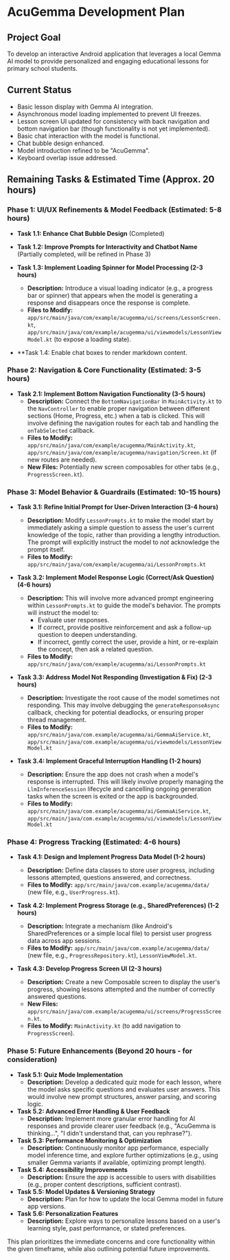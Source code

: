 # AcuGemma Development Plan

## Project Goal
To develop an interactive Android application that leverages a local Gemma AI model to provide personalized and engaging educational lessons for primary school students.

## Current Status
- Basic lesson display with Gemma AI integration.
- Asynchronous model loading implemented to prevent UI freezes.
- Lesson screen UI updated for consistency with back navigation and bottom navigation bar (though functionality is not yet implemented).
- Basic chat interaction with the model is functional.
- Chat bubble design enhanced.
- Model introduction refined to be "AcuGemma".
- Keyboard overlap issue addressed.

## Remaining Tasks & Estimated Time (Approx. 20 hours)

### Phase 1: UI/UX Refinements & Model Feedback (Estimated: 5-8 hours)

*   **Task 1.1: Enhance Chat Bubble Design** (Completed)

*   **Task 1.2: Improve Prompts for Interactivity and Chatbot Name** (Partially completed, will be refined in Phase 3)

*   **Task 1.3: Implement Loading Spinner for Model Processing (2-3 hours)**
    *   **Description:** Introduce a visual loading indicator (e.g., a progress bar or spinner) that appears when the model is generating a response and disappears once the response is complete.
    *   **Files to Modify:** `app/src/main/java/com/example/acugemma/ui/screens/LessonScreen.kt`, `app/src/main/java/com/example/acugemma/ui/viewmodels/LessonViewModel.kt` (to expose a loading state).
*  **Task 1.4: Enable chat boxes to render markdown content.

### Phase 2: Navigation & Core Functionality (Estimated: 3-5 hours)

*   **Task 2.1: Implement Bottom Navigation Functionality (3-5 hours)**
    *   **Description:** Connect the `BottomNavigationBar` in `MainActivity.kt` to the `NavController` to enable proper navigation between different sections (Home, Progress, etc.) when a tab is clicked. This will involve defining the navigation routes for each tab and handling the `onTabSelected` callback.
    *   **Files to Modify:** `app/src/main/java/com/example/acugemma/MainActivity.kt`, `app/src/main/java/com/example/acugemma/navigation/Screen.kt` (if new routes are needed).
    *   **New Files:** Potentially new screen composables for other tabs (e.g., `ProgressScreen.kt`).

### Phase 3: Model Behavior & Guardrails (Estimated: 10-15 hours)

*   **Task 3.1: Refine Initial Prompt for User-Driven Interaction (3-4 hours)**
    *   **Description:** Modify `LessonPrompts.kt` to make the model start by immediately asking a simple question to assess the user's current knowledge of the topic, rather than providing a lengthy introduction. The prompt will explicitly instruct the model to *not* acknowledge the prompt itself.
    *   **Files to Modify:** `app/src/main/java/com/example/acugemma/ai/LessonPrompts.kt`

*   **Task 3.2: Implement Model Response Logic (Correct/Ask Question) (4-6 hours)**
    *   **Description:** This will involve more advanced prompt engineering within `LessonPrompts.kt` to guide the model's behavior. The prompts will instruct the model to:
        *   Evaluate user responses.
        *   If correct, provide positive reinforcement and ask a follow-up question to deepen understanding.
        *   If incorrect, gently correct the user, provide a hint, or re-explain the concept, then ask a related question.
    *   **Files to Modify:** `app/src/main/java/com/example/acugemma/ai/LessonPrompts.kt`

*   **Task 3.3: Address Model Not Responding (Investigation & Fix) (2-3 hours)**
    *   **Description:** Investigate the root cause of the model sometimes not responding. This may involve debugging the `generateResponseAsync` callback, checking for potential deadlocks, or ensuring proper thread management.
    *   **Files to Modify:** `app/src/main/java/com.example/acugemma/ai/GemmaAiService.kt`, `app/src/main/java/com.example/acugemma/ui/viewmodels/LessonViewModel.kt`

*   **Task 3.4: Implement Graceful Interruption Handling (1-2 hours)**
    *   **Description:** Ensure the app does not crash when a model's response is interrupted. This will likely involve properly managing the `LlmInferenceSession` lifecycle and cancelling ongoing generation tasks when the screen is exited or the app is backgrounded.
    *   **Files to Modify:** `app/src/main/java/com.example/acugemma/ai/GemmaAiService.kt`, `app/src/main/java/com.example/acugemma/ui/viewmodels/LessonViewModel.kt`

### Phase 4: Progress Tracking (Estimated: 4-6 hours)

*   **Task 4.1: Design and Implement Progress Data Model (1-2 hours)**
    *   **Description:** Define data classes to store user progress, including lessons attempted, questions answered, and correctness.
    *   **Files to Modify:** `app/src/main/java/com.example/acugemma/data/` (new file, e.g., `UserProgress.kt`).

*   **Task 4.2: Implement Progress Storage (e.g., SharedPreferences) (1-2 hours)**
    *   **Description:** Integrate a mechanism (like Android's SharedPreferences or a simple local file) to persist user progress data across app sessions.
    *   **Files to Modify:** `app/src/main/java/com.example/acugemma/data/` (new file, e.g., `ProgressRepository.kt`), `LessonViewModel.kt`.

*   **Task 4.3: Develop Progress Screen UI (2-3 hours)**
    *   **Description:** Create a new Composable screen to display the user's progress, showing lessons attempted and the number of correctly answered questions.
    *   **New Files:** `app/src/main/java/com.example/acugemma/ui/screens/ProgressScreen.kt`.
    *   **Files to Modify:** `MainActivity.kt` (to add navigation to `ProgressScreen`).

### Phase 5: Future Enhancements (Beyond 20 hours - for consideration)

*   **Task 5.1: Quiz Mode Implementation**
    *   **Description:** Develop a dedicated quiz mode for each lesson, where the model asks specific questions and evaluates user answers. This would involve new prompt structures, answer parsing, and scoring logic.
*   **Task 5.2: Advanced Error Handling & User Feedback**
    *   **Description:** Implement more granular error handling for AI responses and provide clearer user feedback (e.g., "AcuGemma is thinking...", "I didn't understand that, can you rephrase?").
*   **Task 5.3: Performance Monitoring & Optimization**
    *   **Description:** Continuously monitor app performance, especially model inference time, and explore further optimizations (e.g., using smaller Gemma variants if available, optimizing prompt length).
*   **Task 5.4: Accessibility Improvements**
    *   **Description:** Ensure the app is accessible to users with disabilities (e.g., proper content descriptions, sufficient contrast).
*   **Task 5.5: Model Updates & Versioning Strategy**
    *   **Description:** Plan for how to update the local Gemma model in future app versions.
*   **Task 5.6: Personalization Features**
    *   **Description:** Explore ways to personalize lessons based on a user's learning style, past performance, or stated preferences.

This plan prioritizes the immediate concerns and core functionality within the given timeframe, while also outlining potential future improvements.
